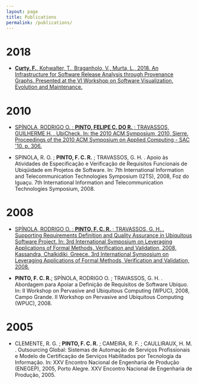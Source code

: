 ```yaml
---
layout: page
title: Publications
permalink: /publications/
---
```


2018
====

  - [**Curty, F.**, Kohwalter, T., Braganholo, V., Murta, L., 2018. An Infrastructure for Software Release Analysis through Provenance Graphs. Presented at the VI Workshop on Software Visualization, Evolution and Maintenance.](https://goo.gl/9u8rzc)


2010
====

  - [SPÍNOLA, RODRIGO O. ; **PINTO, FELIPE C. DO R.** ; TRAVASSOS, GUILHERME H. . UbiCheck. In: the 2010 ACM Symposium, 2010, Sierre. Proceedings of the 2010 ACM Symposium on Applied Computing - SAC '10. p. 306.](http://dx.doi.org/10.1145/1774088.1774152)

  - SPINOLA, R. O. ; **PINTO, F. C. R.** ; TRAVASSOS, G. H. . Apoio às Atividades de Especificação e Verificação de Requisitos Funcionais de Ubiqüidade em Projetos de Software. In: 7th International Information and Telecommunication Technologies Symposium (I2TS), 2008, Foz do Iguaçu. 7th International Information and Telecommunication Technologies Symposium, 2008.

2008
====
  - [SPÍNOLA, RODRIGO O. ; **PINTO, F. C. R.** ; TRAVASSOS, G. H. . Supporting Requirements Definition and Quality Assurance in Ubiquitous Software Project. In: 3rd International Symposium on Leveraging Applications of Formal Methods, Verification and Validation, 2008, Kassandra, Chalkidiki, Greece. 3rd International Symposium on Leveraging Applications of Formal Methods, Verification and Validation, 2008.](https://doi.org/10.1007/978-3-540-88479-8_42)

  - **PINTO, F. C. R.**; SPÍNOLA, RODRIGO O. ; TRAVASSOS, G. H. . Abordagem para Apoiar a Definição de Requisitos de Software Ubíquo. In: II Workshop on Pervasive and Ubiquitous Computing (WPUC), 2008, Campo Grande. II Workshop on Pervasive and Ubiquitous Computing (WPUC), 2008.

2005
====
  - CLEMENTE, R. G. ; **PINTO, F. C. R.** ; CAMEIRA, R. F. ; CAULLIRAUX, H. M. . Outsourcing Global: Sistemas de Automação de Serviços Profissionais e Modelo de Certificação de Serviços Habilitados por Tecnologia da Informação. In: XXV Encontro Nacional de Engenharia de Produção (ENEGEP), 2005, Porto Alegre. XXV Encontro Nacional de Engenharia de Produção, 2005.


